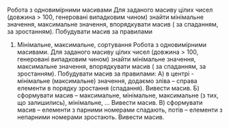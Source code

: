 Робота з одновимірними масивами
Для заданого масиву цілих чисел (довжина > 100, генеровані випадковим чином) знайти мінімальне значення, максимальне значення, впорядкувати масив ( за спаданням, за зростанням). Побудувати масив за правилами

1. Мінімальне, максимальне, сортування
Робота з одновимірними  масивами. Для заданого  масиву цілих чисел (довжина > 100, генеровані випадковим чином) знайти мінімальне значення, максимальне значення, впорядкувати масив ( за спаданням, за зростанням). Побудувати масив за правилами:
А) в центрі -  мінімальне (максимальне) значення, додаємо зліва – справа елементи в порядку зростання (спадання). Вивести масив.
Б) сформувати масив – максимальне, мінімальне, максимальне (з тих, що залишились), мінімальне, … Вивести масив.
В) сформувати масив – елементи з парними номерами спадають, потів – елементи з непарними номерами зростають. Вивести масив.

